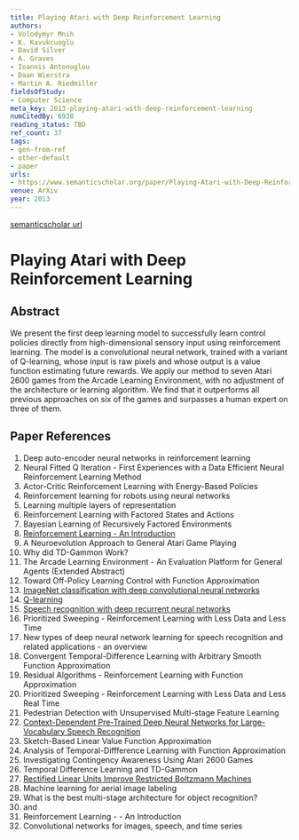```yaml
---
title: Playing Atari with Deep Reinforcement Learning
authors:
- Volodymyr Mnih
- K. Kavukcuoglu
- David Silver
- A. Graves
- Ioannis Antonoglou
- Daan Wierstra
- Martin A. Riedmiller
fieldsOfStudy:
- Computer Science
meta_key: 2013-playing-atari-with-deep-reinforcement-learning
numCitedBy: 6930
reading_status: TBD
ref_count: 37
tags:
- gen-from-ref
- other-default
- paper
urls:
- https://www.semanticscholar.org/paper/Playing-Atari-with-Deep-Reinforcement-Learning-Mnih-Kavukcuoglu/2319a491378867c7049b3da055c5df60e1671158?sort=total-citations
venue: ArXiv
year: 2013
---
```


[semanticscholar url](https://www.semanticscholar.org/paper/Playing-Atari-with-Deep-Reinforcement-Learning-Mnih-Kavukcuoglu/2319a491378867c7049b3da055c5df60e1671158?sort=total-citations)

# Playing Atari with Deep Reinforcement Learning

## Abstract

We present the first deep learning model to successfully learn control policies directly from high-dimensional sensory input using reinforcement learning. The model is a convolutional neural network, trained with a variant of Q-learning, whose input is raw pixels and whose output is a value function estimating future rewards. We apply our method to seven Atari 2600 games from the Arcade Learning Environment, with no adjustment of the architecture or learning algorithm. We find that it outperforms all previous approaches on six of the games and surpasses a human expert on three of them.

## Paper References

1. Deep auto-encoder neural networks in reinforcement learning
2. Neural Fitted Q Iteration - First Experiences with a Data Efficient Neural Reinforcement Learning Method
3. Actor-Critic Reinforcement Learning with Energy-Based Policies
4. Reinforcement learning for robots using neural networks
5. Learning multiple layers of representation
6. Reinforcement Learning with Factored States and Actions
7. Bayesian Learning of Recursively Factored Environments
8. [Reinforcement Learning - An Introduction](2005-reinforcement-learning-an-introduction.md)
9. A Neuroevolution Approach to General Atari Game Playing
10. Why did TD-Gammon Work?
11. The Arcade Learning Environment - An Evaluation Platform for General Agents (Extended Abstract)
12. Toward Off-Policy Learning Control with Function Approximation
13. [ImageNet classification with deep convolutional neural networks](2012-imagenet-classification-with-deep-convolutional-neural-networks.md)
14. [Q-learning](2004-q-learning.md)
15. [Speech recognition with deep recurrent neural networks](2013-speech-recognition-with-deep-recurrent-neural-networks.md)
16. Prioritized Sweeping - Reinforcement Learning with Less Data and Less Time
17. New types of deep neural network learning for speech recognition and related applications - an overview
18. Convergent Temporal-Difference Learning with Arbitrary Smooth Function Approximation
19. Residual Algorithms - Reinforcement Learning with Function Approximation
20. Prioritized Sweeping - Reinforcement Learning with Less Data and Less Real Time
21. Pedestrian Detection with Unsupervised Multi-stage Feature Learning
22. [Context-Dependent Pre-Trained Deep Neural Networks for Large-Vocabulary Speech Recognition](2012-context-dependent-pre-trained-deep-neural-networks-for-large-vocabulary-speech-recognition.md)
23. Sketch-Based Linear Value Function Approximation
24. Analysis of Temporal-Diffference Learning with Function Approximation
25. Investigating Contingency Awareness Using Atari 2600 Games
26. Temporal Difference Learning and TD-Gammon
27. [Rectified Linear Units Improve Restricted Boltzmann Machines](2010-rectified-linear-units-improve-restricted-boltzmann-machines.md)
28. Machine learning for aerial image labeling
29. What is the best multi-stage architecture for object recognition?
30. and
31. Reinforcement Learning - - An Introduction
32. Convolutional networks for images, speech, and time series
